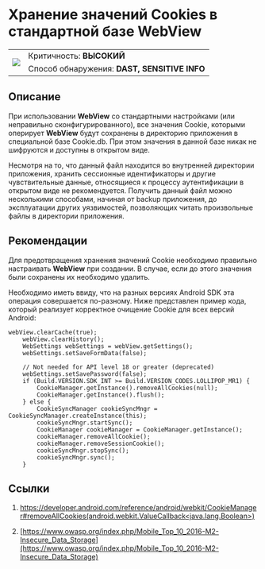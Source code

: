 # Хранение значений Cookies в стандартной базе WebView

<table class='noborder'>
    <colgroup>
      <col/>
      <col/>
    </colgroup>
    <tbody>
      <tr>
        <td rowspan="2"><img src="../../../img/defekt_vysokij.png"/></td>
        <td>Критичность:<strong> ВЫСОКИЙ</strong></td>
      </tr>
      <tr>
        <td>Способ обнаружения:<strong> DAST, SENSITIVE INFO</strong></td>
      </tr>
    </tbody>
</table>

## Описание

При использовании **WebView** со стандартными настройками (или неправильно сконфигурированного), все значения Cookie, которыми оперирует **WebView** будут сохранены в директорию приложения в специальной базе Cookie.db. При этом значения в данной базе никак не шифруются и доступны в открытом виде.

Несмотря на то, что данный файл находится во внутренней директории приложения, хранить сессионные идентификаторы и другие чувствительные данные, относящиеся к процессу аутентификации в открытом виде не рекомендуется. Получить данный файл можно несколькими способами, начиная от backup приложения, до эксплуатации других уязвимостей, позволяющих читать произвольные файлы в директории приложения.

## Рекомендации

Для предотвращения хранения значений Cookie необходимо правильно настраивать **WebView** при создании. В случае, если до этого значения были сохранены их необходимо удалить.

Необходимо иметь ввиду, что на разных версиях Android SDK эта операция совершается по-разному. Ниже представлен пример кода, который реализует корректное очищение Cookie для всех версий Android: 

    webView.clearCache(true);
        webView.clearHistory();
        WebSettings webSettings = webView.getSettings();
        webSettings.setSaveFormData(false);
        
        // Not needed for API level 18 or greater (deprecated)
        webSettings.setSavePassword(false); 
        if (Build.VERSION.SDK_INT >= Build.VERSION_CODES.LOLLIPOP_MR1) {
            CookieManager.getInstance().removeAllCookies(null);
            CookieManager.getInstance().flush();
        } else {
            CookieSyncManager cookieSyncMngr = CookieSyncManager.createInstance(this);
            cookieSyncMngr.startSync();
            CookieManager cookieManager = CookieManager.getInstance();
            cookieManager.removeAllCookie();
            cookieManager.removeSessionCookie();
            cookieSyncMngr.stopSync();
            cookieSyncMngr.sync();
        }

## Ссылки

1. [https://developer.android.com/reference/android/webkit/CookieManager#removeAllCookies(android.webkit.ValueCallback<java.lang.Boolean>)](https://developer.android.com/reference/android/webkit/CookieManager#removeAllCookies(android.webkit.ValueCallback<java.lang.Boolean>))

2. [https://www.owasp.org/index.php/Mobile_Top_10_2016-M2-Insecure_Data_Storage](https://www.owasp.org/index.php/Mobile_Top_10_2016-M2-Insecure_Data_Storage)
